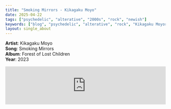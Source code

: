 ```yaml
---
title: "Smoking Mirrors - Kikagaku Moyo"
date: 2025-04-22
tags: ["psychedelic", "alterative", "2000s", "rock", "newish"] 
keywords: ["blog", "psychedelic", "alterative", "rock", "Kikagaku Moyor"] #["indie-rock", "alterative", "rock", "lo-fi", "new", "60s", "70s", "80s", "90s", "2000s", "2010s", "2020s"]
layout: single_about
---
```


**Artist**: Kikagaku Moyo \
**Song**: Smoking Mirrors \
**Album**: Forest of Lost Children \
**Year**: 2023

<iframe style="border: 0; width: 100%; height: 120px;" src="https://bandcamp.com/EmbeddedPlayer/album=1920871528/size=large/bgcol=ffffff/linkcol=0687f5/tracklist=false/artwork=small/track=2947541976/transparent=true/" seamless><a href="https://kikagakumoyoggb.bandcamp.com/album/forest-of-lost-children">Forest of Lost Children by Kikagaku Moyo/幾何学模様</a></iframe>